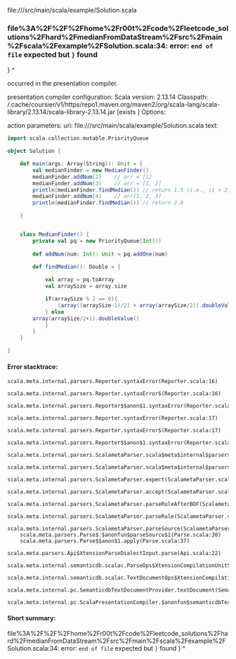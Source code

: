 file://<WORKSPACE>/src/main/scala/example/Solution.scala
### file%3A%2F%2F%2Fhome%2Fr00t%2Fcode%2Fleetcode_solutions%2Fhard%2FmedianFromDataStream%2Fsrc%2Fmain%2Fscala%2Fexample%2FSolution.scala:34: error: `end of file` expected but `}` found
}
^

occurred in the presentation compiler.

presentation compiler configuration:
Scala version: 2.13.14
Classpath:
<HOME>/.cache/coursier/v1/https/repo1.maven.org/maven2/org/scala-lang/scala-library/2.13.14/scala-library-2.13.14.jar [exists ]
Options:



action parameters:
uri: file://<WORKSPACE>/src/main/scala/example/Solution.scala
text:
```scala
import scala.collection.mutable.PriorityQueue

object Solution {

    def main(args: Array[String]): Unit = {
        val medianFinder = new MedianFinder()
        medianFinder.addNum(2)    // arr = [1]
        medianFinder.addNum(3)    // arr = [1, 2]
        println(medianFinder.findMedian()) // return 1.5 (i.e., (1 + 2) / 2)
        medianFinder.addNum(4)    // arr[1, 2, 3]
        println(medianFinder.findMedian()) // return 2.0

    }


    class MedianFinder() {
        private val pq = new PriorityQueue[Int]()
        
        def addNum(num: Int): Unit = pq.addOne(num)
        
        def findMedian(): Double = {

            val array = pq.toArray
            val arraySize = array.size

            if(arraySize % 2 == 0){
                (array((arraySize-1)/2) + array(arraySize/2)).doubleValue() / 2
            } else 
        array(arraySize/2+1).doubleValue()
            }
        }
    }

}
```



#### Error stacktrace:

```
scala.meta.internal.parsers.Reporter.syntaxError(Reporter.scala:16)
	scala.meta.internal.parsers.Reporter.syntaxError$(Reporter.scala:16)
	scala.meta.internal.parsers.Reporter$$anon$1.syntaxError(Reporter.scala:22)
	scala.meta.internal.parsers.Reporter.syntaxError(Reporter.scala:17)
	scala.meta.internal.parsers.Reporter.syntaxError$(Reporter.scala:17)
	scala.meta.internal.parsers.Reporter$$anon$1.syntaxError(Reporter.scala:22)
	scala.meta.internal.parsers.ScalametaParser.scala$meta$internal$parsers$ScalametaParser$$expectAt(ScalametaParser.scala:396)
	scala.meta.internal.parsers.ScalametaParser.scala$meta$internal$parsers$ScalametaParser$$expectAt(ScalametaParser.scala:400)
	scala.meta.internal.parsers.ScalametaParser.expect(ScalametaParser.scala:402)
	scala.meta.internal.parsers.ScalametaParser.accept(ScalametaParser.scala:418)
	scala.meta.internal.parsers.ScalametaParser.parseRuleAfterBOF(ScalametaParser.scala:62)
	scala.meta.internal.parsers.ScalametaParser.parseRule(ScalametaParser.scala:53)
	scala.meta.internal.parsers.ScalametaParser.parseSource(ScalametaParser.scala:116)
	scala.meta.parsers.Parse$.$anonfun$parseSource$1(Parse.scala:30)
	scala.meta.parsers.Parse$$anon$1.apply(Parse.scala:37)
	scala.meta.parsers.Api$XtensionParseDialectInput.parse(Api.scala:22)
	scala.meta.internal.semanticdb.scalac.ParseOps$XtensionCompilationUnitSource.toSource(ParseOps.scala:15)
	scala.meta.internal.semanticdb.scalac.TextDocumentOps$XtensionCompilationUnitDocument.toTextDocument(TextDocumentOps.scala:161)
	scala.meta.internal.pc.SemanticdbTextDocumentProvider.textDocument(SemanticdbTextDocumentProvider.scala:54)
	scala.meta.internal.pc.ScalaPresentationCompiler.$anonfun$semanticdbTextDocument$1(ScalaPresentationCompiler.scala:469)
```
#### Short summary: 

file%3A%2F%2F%2Fhome%2Fr00t%2Fcode%2Fleetcode_solutions%2Fhard%2FmedianFromDataStream%2Fsrc%2Fmain%2Fscala%2Fexample%2FSolution.scala:34: error: `end of file` expected but `}` found
}
^
